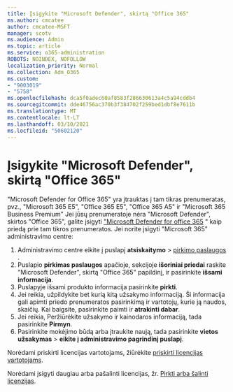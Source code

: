 ```yaml
---
title: Įsigykite "Microsoft Defender", skirtą "Office 365"
ms.author: cmcatee
author: cmcatee-MSFT
manager: scotv
ms.audience: Admin
ms.topic: article
ms.service: o365-administration
ROBOTS: NOINDEX, NOFOLLOW
localization_priority: Normal
ms.collection: Adm_O365
ms.custom:
- "9003019"
- "5758"
ms.openlocfilehash: dca5f0adec60af8583f286630613a4c5a94cddb4
ms.sourcegitcommit: dde46756ac370b3f384702f259bed1dbf8e7611b
ms.translationtype: MT
ms.contentlocale: lt-LT
ms.lasthandoff: 03/10/2021
ms.locfileid: "50602120"
---
```

# <a name="purchase-microsoft-defender-for-office-365"></a>Įsigykite "Microsoft Defender", skirtą "Office 365"

"Microsoft Defender for Office 365" yra įtrauktas į tam tikras prenumeratas, pvz., "Microsoft 365 E5", "Office 365 E5", "Office 365 A5" ir "Microsoft 365 Business Premium" Jei jūsų prenumeratoje nėra "Microsoft Defender", skirtos "Office 365", galite įsigyti ["Microsoft Defender for office 365](https:/www.microsoft.com/microsoft-365/exchange/advance-threat-protection?market=um#office-ProductsCompare-785zwzq) " kaip priedą prie tam tikros prenumeratos. Jei norite įsigyti "Microsoft 365" administravimo centre:

1. Administravimo centre eikite į puslapį **atsiskaitymo**  >  [pirkimo paslaugos](https://go.microsoft.com/fwlink/p/?linkid=868433) .
2. Puslapio **pirkimas paslaugos** apačioje, sekcijoje **išoriniai priedai** raskite "Microsoft Defender", skirtą "Office 365" papildinį, ir pasirinkite **išsami informacija**.
3. Puslapyje išsami produkto informacija pasirinkite **pirkti**.
4. Jei reikia, užpildykite bet kurią kitą užsakymo informaciją. Ši informacija gali apimti priedo prenumeratos pasirinkimą ir vartotojų, kurie ją naudos, skaičių. Kai baigsite, pasirinkite paimti ir **atrakinti dabar**.
5. Jei reikia, Peržiūrėkite užsakymo ir kainodaros informaciją, tada pasirinkite **Pirmyn**.
6. Pasirinkite mokėjimo būdą arba įtraukite naują, tada pasirinkite **vietos užsakymas**  >  **eikite į administravimo pagrindinį puslapį**.

Norėdami priskirti licencijas vartotojams, žiūrėkite [priskirti licencijas vartotojams](https://docs.microsoft.com/microsoft-365/admin/manage/assign-licenses-to-users?view=o365-worldwide).

Norėdami įsigyti daugiau arba pašalinti licencijas, žr. [Pirkti arba šalinti licenzijas](https://docs.microsoft.com/microsoft-365/commerce/licenses/buy-licenses#buy-or-remove-licenses-for-your-business-subscription).